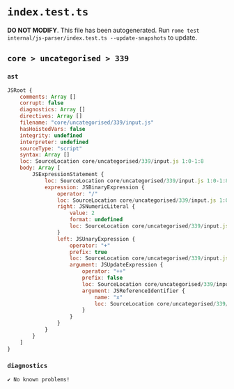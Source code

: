# `index.test.ts`

**DO NOT MODIFY**. This file has been autogenerated. Run `rome test internal/js-parser/index.test.ts --update-snapshots` to update.

## `core > uncategorised > 339`

### `ast`

```javascript
JSRoot {
	comments: Array []
	corrupt: false
	diagnostics: Array []
	directives: Array []
	filename: "core/uncategorised/339/input.js"
	hasHoistedVars: false
	integrity: undefined
	interpreter: undefined
	sourceType: "script"
	syntax: Array []
	loc: SourceLocation core/uncategorised/339/input.js 1:0-1:8
	body: Array [
		JSExpressionStatement {
			loc: SourceLocation core/uncategorised/339/input.js 1:0-1:8
			expression: JSBinaryExpression {
				operator: "/"
				loc: SourceLocation core/uncategorised/339/input.js 1:0-1:8
				right: JSNumericLiteral {
					value: 2
					format: undefined
					loc: SourceLocation core/uncategorised/339/input.js 1:7-1:8
				}
				left: JSUnaryExpression {
					operator: "+"
					prefix: true
					loc: SourceLocation core/uncategorised/339/input.js 1:0-1:4
					argument: JSUpdateExpression {
						operator: "++"
						prefix: false
						loc: SourceLocation core/uncategorised/339/input.js 1:1-1:4
						argument: JSReferenceIdentifier {
							name: "x"
							loc: SourceLocation core/uncategorised/339/input.js 1:1-1:2 (x)
						}
					}
				}
			}
		}
	]
}
```

### `diagnostics`

```
✔ No known problems!

```
